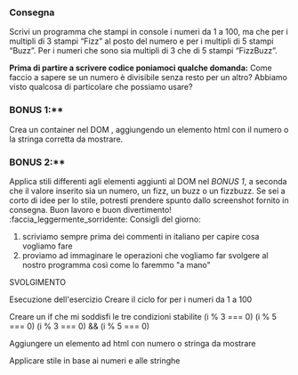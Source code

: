  ### Consegna
 Scrivi un programma che stampi in console i numeri da 1 a 100,
 ma che per i multipli di 3 stampi “Fizz” al posto del numero e per i multipli di 5 stampi “Buzz”.
 Per i numeri che sono sia multipli di 3 che di 5 stampi “FizzBuzz”.

 **Prima di partire a scrivere codice poniamoci qualche domanda:**
 Come faccio a sapere se un numero è divisibile senza resto per un altro?
 Abbiamo visto qualcosa di particolare che possiamo usare?

 ### BONUS 1:**
 Crea un container nel DOM , aggiungendo un elemento html con il numero o la stringa corretta da mostrare.

### BONUS 2:**
 Applica stili differenti agli elementi aggiunti al DOM nel *BONUS 1*, a seconda che il valore inserito sia un numero, un fizz, un buzz o un fizzbuzz.
 Se sei a corto di idee per lo stile, potresti prendere spunto dallo screenshot fornito in consegna.
 Buon lavoro e buon divertimento! :faccia_leggermente_sorridente:
Consigli del giorno:
1. scriviamo sempre prima dei commenti in italiano per capire cosa vogliamo fare
2. proviamo ad immaginare le operazioni che vogliamo far svolgere al nostro programma così come lo faremmo "a mano"

SVOLGIMENTO

Esecuzione dell'esercizio
 Creare il ciclo for per i numeri da 1 a 100

 Creare un if che mi soddisfi le tre condizioni stabilite
    (i % 3 === 0)
    (i % 5 === 0)
    (i % 3 === 0) && (i % 5 === 0)

 Aggiungere un elemento ad html con numero o stringa da mostrare
 
 Applicare stile in base ai numeri e alle stringhe